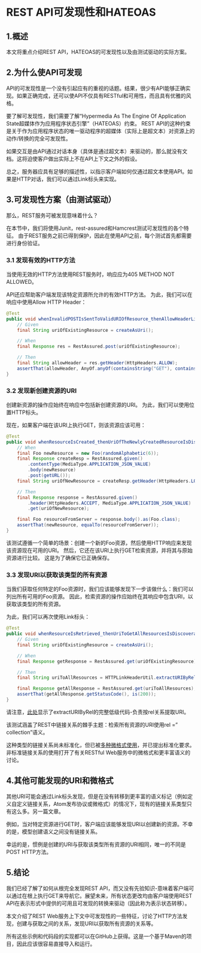 # REST API可发现性和HATEOAS

## 1.概述
本文将重点介绍REST API，HATEOAS的可发现性以及由测试驱动的实际方案。

## 2.为什么使API可发现
API的可发现性是一个没有引起应有的重视的话题。结果，很少有API能够正确实现。如果正确完成，还可以使API不仅具有RESTful和可用性，而且具有优雅的风格。


要了解可发现性，我们需要了解“Hypermedia As The Engine Of Application State超媒体作为应用程序状态引擎”（HATEOAS）约束。 REST API的这种约束是关于作为应用程序状态的唯一驱动程序的超媒体（实际上是超文本）对资源上的动作/转换的完全可发现性。

如果交互是由API通过对话本身（具体是通过超文本）来驱动的，那么就没有文档。这将迫使客户做出实际上不在API上下文之外的假设。

总之，服务器应具有足够的描述性，以指示客户端如何仅通过超文本使用API。如果是HTTP对话，我们可以通过Link标头来实现。

## 3.可发现性方案（由测试驱动）
那么，REST服务可被发现意味着什么？

在本节中，我们将使用Junit，rest-assured和Hamcrest测试可发现性的各个特征。 由于REST服务之前已得到保护，因此在使用API之前，每个测试首先都需要进行身份验证。

### 3.1 发现有效的HTTP方法
当使用无效的HTTP方法使用REST服务时，响应应为405 METHOD NOT ALLOWED。

API还应帮助客户端发现该特定资源所允许的有效HTTP方法。 为此，我们可以在响应中使用Allow HTTP Header：

```java
@Test
public void whenInvalidPOSTIsSentToValidURIOfResource_thenAllowHeaderListsTheAllowedActions() {
    // Given
    final String uriOfExistingResource = createAsUri();

    // When
    final Response res = RestAssured.post(uriOfExistingResource);

    // Then
    final String allowHeader = res.getHeader(HttpHeaders.ALLOW);
    assertThat(allowHeader, AnyOf.anyOf(containsString("GET"), containsString("PUT"), containsString("DELETE")));
}
```

### 3.2 发现新创建资源的URI
创建新资源的操作应始终在响应中包括新创建资源的URI。 为此，我们可以使用位置HTTP标头。

现在，如果客户端在该URI上执行GET，则该资源应该可用：

```java
@Test
public void whenResourceIsCreated_thenUriOfTheNewlyCreatedResourceIsDiscoverable() {
    // When
    final Foo newResource = new Foo(randomAlphabetic(6));
    final Response createResp = RestAssured.given()
        .contentType(MediaType.APPLICATION_JSON_VALUE)
        .body(newResource)
        .post(getURL());
    final String uriOfNewResource = createResp.getHeader(HttpHeaders.LOCATION);

    // Then
    final Response response = RestAssured.given()
        .header(HttpHeaders.ACCEPT, MediaType.APPLICATION_JSON_VALUE)
        .get(uriOfNewResource);

    final Foo resourceFromServer = response.body().as(Foo.class);
    assertThat(newResource, equalTo(resourceFromServer));
}
```

该测试遵循一个简单的场景：创建一个新的Foo资源，然后使用HTTP响应来发现该资源现在可用的URI。 然后，它还在该URI上执行GET检索资源，并将其与原始资源进行比较。 这是为了确保它已正确保存。

### 3.3 发现URI以获取该类型的所有资源
当我们获取任何特定的Foo资源时，我们应该能够发现下一步该做什么：我们可以列出所有可用的Foo资源。 因此，检索资源的操作应始终在其响应中包含URI，以获取该类型的所有资源。

为此，我们可以再次使用Link标头：

```java
@Test
public void whenResourceIsRetrieved_thenUriToGetAllResourcesIsDiscoverable() {
    // Given
    final String uriOfExistingResource = createAsUri();

    // When
    final Response getResponse = RestAssured.get(uriOfExistingResource);

    // Then
    final String uriToAllResources = HTTPLinkHeaderUtil.extractURIByRel(getResponse.getHeader("Link"), "collection");

    final Response getAllResponse = RestAssured.get(uriToAllResources);
    assertThat(getAllResponse.getStatusCode(), is(200));
}
```

请注意，[此处](https://gist.github.com/eugenp/8269915)显示了extractURIByRel的完整低级代码-负责按rel关系提取URI。

该测试涵盖了REST中链接关系的棘手主题：检索所有资源的URI使用rel =” collection”语义。

这种类型的链接关系尚未标准化，但已被[多种微格式使用](http://microformats.org/wiki/existing-rel-values#non_HTML_rel_values)，并已提出标准化要求。 非标准链接关系的使用打开了有关RESTful Web服务中的微格式和更丰富语义的讨论。

## 4.其他可能发现的URI和微格式
其他URI可能会通过Link标头发现，但是在没有转移到更丰富的语义标记（例如定义自定义链接关系，Atom发布协议或微格式）的情况下，现有的链接关系类型只有这么多。另一篇文章。

例如，当对特定资源进行GET时，客户端应该能够发现URI以创建新的资源。不幸的是，模型创建语义之间没有链接关系。

幸运的是，惯例是创建的URI与获取该类型所有资源的URI相同，唯一的不同是POST HTTP方法。

## 5.结论
我们已经了解了如何从根完全发现REST API，而又没有先验知识-意味着客户端可以通过在根上执行GET来导航它。展望未来，所有状态更改均由客户端使用REST API在表示形式中提供的可用且可发现的转换来驱动（因此称为表示状态转移）。

本文介绍了REST Web服务上下文中可发现性的一些特征，讨论了HTTP方法发现，创建与获取之间的关系，发现URI以获取所有资源的关系等。

所有这些示例和代码段的实现都可以在GitHub上获得。这是一个基于Maven的项目，因此应该很容易直接导入和运行。